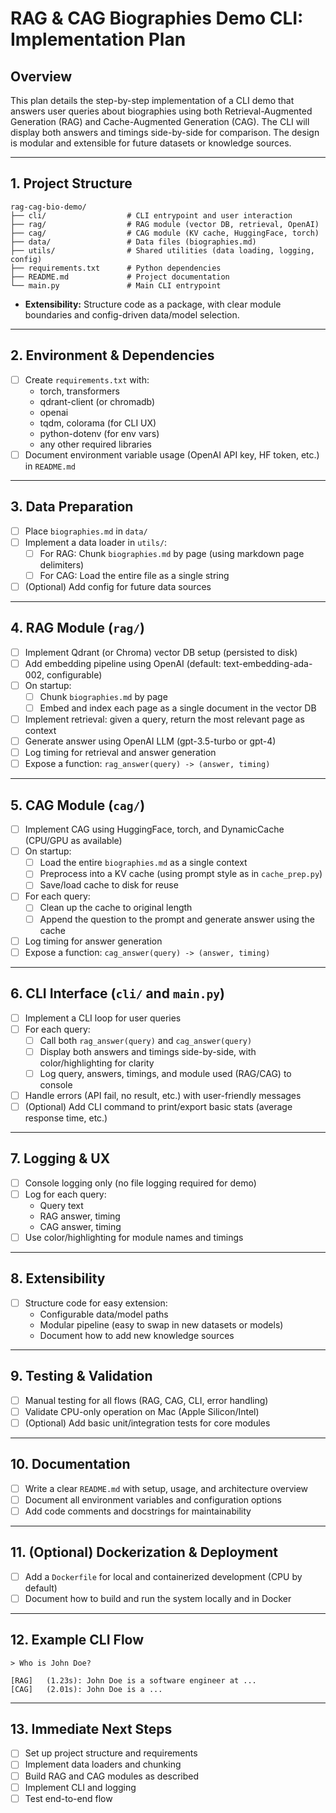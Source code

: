 # RAG & CAG Biographies Demo CLI: Implementation Plan

## Overview
This plan details the step-by-step implementation of a CLI demo that answers user queries about biographies using both Retrieval-Augmented Generation (RAG) and Cache-Augmented Generation (CAG). The CLI will display both answers and timings side-by-side for comparison. The design is modular and extensible for future datasets or knowledge sources.

---

## 1. Project Structure

```
rag-cag-bio-demo/
├── cli/                  # CLI entrypoint and user interaction
├── rag/                  # RAG module (vector DB, retrieval, OpenAI)
├── cag/                  # CAG module (KV cache, HuggingFace, torch)
├── data/                 # Data files (biographies.md)
├── utils/                # Shared utilities (data loading, logging, config)
├── requirements.txt      # Python dependencies
├── README.md             # Project documentation
└── main.py               # Main CLI entrypoint
```

- **Extensibility:** Structure code as a package, with clear module boundaries and config-driven data/model selection.

---

## 2. Environment & Dependencies
- [ ] Create `requirements.txt` with:
  - torch, transformers
  - qdrant-client (or chromadb)
  - openai
  - tqdm, colorama (for CLI UX)
  - python-dotenv (for env vars)
  - any other required libraries
- [ ] Document environment variable usage (OpenAI API key, HF token, etc.) in `README.md`

---

## 3. Data Preparation
- [ ] Place `biographies.md` in `data/`
- [ ] Implement a data loader in `utils/`:
  - [ ] For RAG: Chunk `biographies.md` by page (using markdown page delimiters)
  - [ ] For CAG: Load the entire file as a single string
- [ ] (Optional) Add config for future data sources

---

## 4. RAG Module (`rag/`)
- [ ] Implement Qdrant (or Chroma) vector DB setup (persisted to disk)
- [ ] Add embedding pipeline using OpenAI (default: text-embedding-ada-002, configurable)
- [ ] On startup:
  - [ ] Chunk `biographies.md` by page
  - [ ] Embed and index each page as a single document in the vector DB
- [ ] Implement retrieval: given a query, return the most relevant page as context
- [ ] Generate answer using OpenAI LLM (gpt-3.5-turbo or gpt-4)
- [ ] Log timing for retrieval and answer generation
- [ ] Expose a function: `rag_answer(query) -> (answer, timing)`

---

## 5. CAG Module (`cag/`)
- [ ] Implement CAG using HuggingFace, torch, and DynamicCache (CPU/GPU as available)
- [ ] On startup:
  - [ ] Load the entire `biographies.md` as a single context
  - [ ] Preprocess into a KV cache (using prompt style as in `cache_prep.py`)
  - [ ] Save/load cache to disk for reuse
- [ ] For each query:
  - [ ] Clean up the cache to original length
  - [ ] Append the question to the prompt and generate answer using the cache
- [ ] Log timing for answer generation
- [ ] Expose a function: `cag_answer(query) -> (answer, timing)`

---

## 6. CLI Interface (`cli/` and `main.py`)
- [ ] Implement a CLI loop for user queries
- [ ] For each query:
  - [ ] Call both `rag_answer(query)` and `cag_answer(query)`
  - [ ] Display both answers and timings side-by-side, with color/highlighting for clarity
  - [ ] Log query, answers, timings, and module used (RAG/CAG) to console
- [ ] Handle errors (API fail, no result, etc.) with user-friendly messages
- [ ] (Optional) Add CLI command to print/export basic stats (average response time, etc.)

---

## 7. Logging & UX
- [ ] Console logging only (no file logging required for demo)
- [ ] Log for each query:
  - Query text
  - RAG answer, timing
  - CAG answer, timing
- [ ] Use color/highlighting for module names and timings

---

## 8. Extensibility
- [ ] Structure code for easy extension:
  - Configurable data/model paths
  - Modular pipeline (easy to swap in new datasets or models)
  - Document how to add new knowledge sources

---

## 9. Testing & Validation
- [ ] Manual testing for all flows (RAG, CAG, CLI, error handling)
- [ ] Validate CPU-only operation on Mac (Apple Silicon/Intel)
- [ ] (Optional) Add basic unit/integration tests for core modules

---

## 10. Documentation
- [ ] Write a clear `README.md` with setup, usage, and architecture overview
- [ ] Document all environment variables and configuration options
- [ ] Add code comments and docstrings for maintainability

---

## 11. (Optional) Dockerization & Deployment
- [ ] Add a `Dockerfile` for local and containerized development (CPU by default)
- [ ] Document how to build and run the system locally and in Docker

---

## 12. Example CLI Flow

```
> Who is John Doe?

[RAG]   (1.23s): John Doe is a software engineer at ...
[CAG]   (2.01s): John Doe is a ...
```

---

## 13. Immediate Next Steps
- [ ] Set up project structure and requirements
- [ ] Implement data loaders and chunking
- [ ] Build RAG and CAG modules as described
- [ ] Implement CLI and logging
- [ ] Test end-to-end flow

